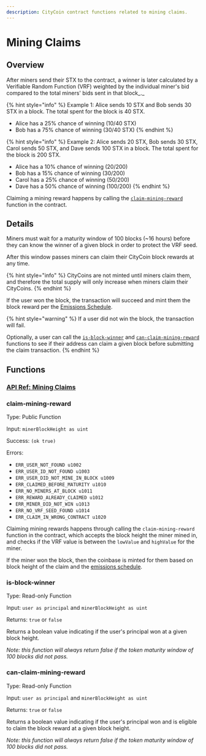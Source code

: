 ```yaml
---
description: CityCoin contract functions related to mining claims.
---
```


# Mining Claims

## Overview

After miners send their STX to the contract, a winner is later calculated by a Verifiable Random Function (VRF) weighted by the individual miner's bid compared to the total miners' bids sent in that block_._

{% hint style="info" %}
Example 1: Alice sends 10 STX and Bob sends 30 STX in a block. The total spent for the block is 40 STX.

* Alice has a 25% chance of winning (10/40 STX)
* Bob has a 75% chance of winning (30/40 STX)
{% endhint %}

{% hint style="info" %}
Example 2: Alice sends 20 STX, Bob sends 30 STX, Carol sends 50 STX, and Dave sends 100 STX in a block. The total spent for the block is 200 STX.

* Alice has a 10% chance of winning (20/200)
* Bob has a 15% chance of winning (30/200)
* Carol has a 25% chance of winning (50/200)
* Dave has a 50% chance of winning (100/200)
{% endhint %}

Claiming a mining reward happens by calling the [`claim-mining-reward`](mining-claims.md#claim-mining-reward) function in the contract.

## Details

Miners must wait for a maturity window of 100 blocks (\~16 hours) before they can know the winner of a given block in order to protect the VRF seed.

After this window passes miners can claim their CityCoin block rewards at any time.

{% hint style="info" %}
CityCoins are not minted until miners claim them, and therefore the total supply will only increase when miners claim their CityCoins.
{% endhint %}

If the user won the block, the transaction will succeed and mint them the block reward per the [Emissions Schedule](../core-protocol/token-configuration.md#emissions-schedule).

{% hint style="warning" %}
If a user did not win the block, the transaction will fail.

Optionally, a user can call the [`is-block-winner`](mining-claims.md#is-block-winner) and [`can-claim-mining-reward`](mining-claims.md#can-claim-mining-reward) functions to see if their address can claim a given block before submitting the claim transaction.
{% endhint %}

## Functions

### [API Ref: Mining Claims](https://api.citycoins.co/docs#tag/Mining-Claims)

### claim-mining-reward

Type: Public Function

Input: `minerBlockHeight as uint`

Success: `(ok true)`

Errors:

* `ERR_USER_NOT_FOUND u1002`
* `ERR_USER_ID_NOT_FOUND u1003`
* `ERR_USER_DID_NOT_MINE_IN_BLOCK u1009`
* `ERR_CLAIMED_BEFORE_MATURITY u1010`
* `ERR_NO_MINERS_AT_BLOCK u1011`
* `ERR_REWARD_ALREADY_CLAIMED u1012`
* `ERR_MINER_DID_NOT_WIN u1013`
* `ERR_NO_VRF_SEED_FOUND u1014`
* `ERR_CLAIM_IN_WRONG_CONTRACT u1020`

Claiming mining rewards happens through calling the `claim-mining-reward` function in the contract, which accepts the block height the miner mined in, and checks if the VRF value is between the `lowValue` and `highValue` for the miner.

If the miner won the block, then the coinbase is minted for them based on block height of the claim and the [emissions schedule](../core-protocol/token-configuration.md#emissions-schedule).

### is-block-winner

Type: Read-only Function

Input: `user as principal` and `minerBlockHeight as uint`

Returns: `true` or `false`

Returns a boolean value indicating if the user's principal won at a given block height.

_Note: this function will always return false if the token maturity window of 100 blocks did not pass._

### can-claim-mining-reward

Type: Read-only Function

Input: `user as principal` and `minerBlockHeight as uint`

Returns: `true` or `false`

Returns a boolean value indicating if the user's principal won and is eligible to claim the block reward at a given block height.

_Note: this function will always return false if the token maturity window of 100 blocks did not pass._
